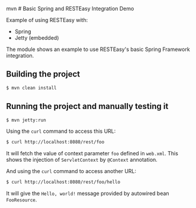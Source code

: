 mvn # Basic Spring and RESTEasy Integration Demo 

Example of using RESTEasy with:

- Spring
- Jetty (embedded)

The module shows an example to use RESTEasy's basic Spring Framework integration.

## Building the project

```bash
$ mvn clean install
```

## Running the project and manually testing it

```bash
$ mvn jetty:run
```

Using the `curl` command to access this URL:

```bash
$ curl http://localhost:8080/rest/foo
```

It will fetch the value of context parameter `foo` defined in `web.xml`. This shows the injection of `ServletContext` by `@Context` annotation.

And using  the `curl` command to access another URL:

```bash
$ curl http://localhost:8080/rest/foo/hello
```

It will give the `Hello, world!` message provided by autowired bean `FooResource`.
